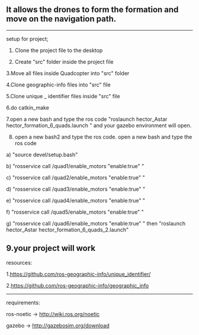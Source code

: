 It allows the drones to form the formation and move on the navigation path.
--------------------------------------------------------------------


--------------------------------------------------------------------
setup for project;
1. Clone the project file to the desktop

2. Create "src" folder inside the project file

3.Move all files inside Quadcopter into "src" folder

4.Clone geographic-info files into "src" file

5.Clone unique _ identifier files inside "src" file

6.do catkin_make

7.open a new bash and type the ros code
 "roslaunch hector_Astar hector_formation_6_quads.launch " 
 and your gazebo environment will open.

8. open a new bash2 and type the ros code. open a new bash and type the ros code
  
  
  a) "source devel/setup.bash"
  
  b) "rosservice call /quad1/enable_motors "enable:true" "  
  
  c) "rosservice call /quad2/enable_motors "enable:true" "
  
  d) "rosservice call /quad3/enable_motors "enable:true" "
  
  e) "rosservice call /quad4/enable_motors "enable:true" "
  
  f) "rosservice call /quad5/enable_motors "enable:true" "
  
  g) "rosservice call /quad6/enable_motors "enable:true" "
  then
        "roslaunch hector_Astar hector_formation_6_quads_2.launch"

 
 9.your project will work 
 --------------------------------------------------------------------
 resources:
 
 1.https://github.com/ros-geographic-info/unique_identifier/
 
 2.https://github.com/ros-geographic-info/geographic_info
 
--------------------------------------------------------------------
requirements:

ros-noetic -> http://wiki.ros.org/noetic

gazebo -> http://gazebosim.org/download
